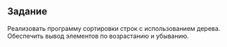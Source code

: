 ## Задание

Реализовать программу сортировки строк с использованием дерева. Обеспечить вывод элементов по возрастанию и убыванию.